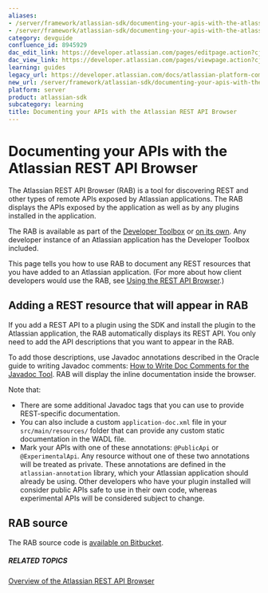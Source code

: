 ```yaml
---
aliases:
- /server/framework/atlassian-sdk/documenting-your-apis-with-the-atlassian-rest-api-browser-8945929.html
- /server/framework/atlassian-sdk/documenting-your-apis-with-the-atlassian-rest-api-browser-8945929.md
category: devguide
confluence_id: 8945929
dac_edit_link: https://developer.atlassian.com/pages/editpage.action?cjm=wozere&pageId=8945929
dac_view_link: https://developer.atlassian.com/pages/viewpage.action?cjm=wozere&pageId=8945929
learning: guides
legacy_url: https://developer.atlassian.com/docs/atlassian-platform-common-components/rest-api-development/documenting-your-apis-with-the-atlassian-rest-api-browser
new_url: /server/framework/atlassian-sdk/documenting-your-apis-with-the-atlassian-rest-api-browser
platform: server
product: atlassian-sdk
subcategory: learning
title: Documenting your APIs with the Atlassian REST API Browser
---
```

# Documenting your APIs with the Atlassian REST API Browser

The Atlassian REST API Browser (RAB) is a tool for discovering REST and other types of remote APIs exposed by Atlassian applications. The RAB displays the APIs exposed by the application as well as by any plugins installed in the application.

The RAB is available as part of the <a href="https://marketplace.atlassian.com/plugins/com.atlassian.devrel.developer-toolbox-plugin" class="external-link">Developer Toolbox</a> or <a href="https://marketplace.atlassian.com/plugins/com.atlassian.labs.rest-api-browser" class="external-link">on its own</a>. Any developer instance of an Atlassian application has the Developer Toolbox included.

This page tells you how to use RAB to document any REST resources that you have added to an Atlassian application. (For more about how client developers would use the RAB, see [Using the REST API Browser](/server/framework/atlassian-sdk/using-the-rest-api-browser).)

## Adding a REST resource that will appear in RAB

If you add a REST API to a plugin using the SDK and install the plugin to the Atlassian application, the RAB automatically displays its REST API. You only need to add the API descriptions that you want to appear in the RAB.

To add those descriptions, use Javadoc annotations described in the Oracle guide to writing Javadoc comments: <a href="http://www.oracle.com/technetwork/java/javase/documentation/index-137868.html#tag" class="external-link">How to Write Doc Comments for the Javadoc Tool</a>. RAB will display the inline documentation inside the browser.

Note that:

-   There are some additional Javadoc tags that you can use to provide REST-specific documentation. 
-   You can also include a custom `application-doc.xml` file in your `src/main/resources/` folder that can provide any custom static documentation in the WADL file.
-   Mark your APIs with one of these annotations: `@PublicApi` or `@ExperimentalApi`. Any resource without one of these two annotations will be treated as private. These annotations are defined in the `atlassian-annotation` library, which your Atlassian application should already be using. Other developers who have your plugin installed will consider public APIs safe to use in their own code, whereas experimental APIs will be considered subject to change.

## RAB source

The RAB source code is <a href="https://bitbucket.org/atlassian/rest-api-browser" class="external-link">available on Bitbucket</a>.

##### RELATED TOPICS

<a href="/pages/createpage.action?spaceKey=RAB&amp;title=Overview+of+the+Atlassian+REST+API+Browser" class="createlink">Overview of the Atlassian REST API Browser</a>



































































































































































































































